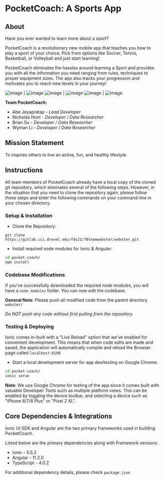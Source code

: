 # PocketCoach: A Sports App

## About

Have you ever wanted to learn more about a sport?

PocketCoach is a revolutionary new mobile app that teaches you how to play a sport of your choice. Pick from options like Soccer, Tennis, Basketball, or Volleyball and just start learning!

PocketCoach eliminates the hassles around learning a Sport and provides you with all the information you need ranging from rules, techniques to proper equipment sizes.
The app also tracks your progression and motivates you to reach new levels in your journey! 

![image](pocket-coach/src/assets/examples/dashboard.png) | ![image](pocket-coach/src/assets/examples/sport-home.png)
![image](pocket-coach/src/assets/examples/rules.png) | ![image](pocket-coach/src/assets/examples/sport-specific-skills.png)
![image](pocket-coach/src/assets/examples/tennis-serving.png) | ![image](pocket-coach/src/assets/examples/videos.png)

**Team PocketCoach:**
- Abe Jeyapratap - *Lead Developer*
- Nicholas Hom - *Developer / Data Researcher*
- Brian Su - *Developer / Data Researcher*
- Wyman Li - *Developer / Data Researcher*

## Mission Statement

To inspires others to live an active, fun, and healthy lifestyle.

## Instructions

All team members of PocketCoach already have a local copy of the cloned git repository, which eliminates several of the following steps. However, in the situation that you need to clone the repository again, please follow these steps and enter the following commands on your command-line in your chosen directory.

### Setup & Installation

- Clone the Repository:

```git clone https://gitlab.cci.drexel.edu/fds21/70teamwebster/webster.git```

- Install required node modules for Ionic & Angular:

```bash
cd pocket-coach/
npm install
```

### Codebase Modifications

If you've successfully downloaded the required node modules, you will have a ```node_modules``` folder. You can now edit the codebase.

**General Note**: Please push all modified code from the parent directory ```webster/```

*Do NOT push any code without first pulling from the repository.*

### Testing & Deploying

Ionic comes in-built with a "Live Reload" option that we've enabled for convenient development. This means that when code edits are made and saved, the application will automatically compile and reload the Browser page called ```localhost:8100```

- Start a local development server for app dev/testing on Google Chrome:

```bash
cd pocket-coach/
ionic serve
```

**Note**: We use Google Chrome for testing of the app since it comes built with valuable Developer Tools such as multiple platform views. This can be enabled by toggling the device toolbar, and selecting a device such as "iPhone 6/7/8 Plus" or "Pixel 2 XL".

## Core Dependencies & Integrations

Ionic UI SDK and Angular are the two primary frameworks used in building PocketCoach.

Listed below are the primary dependencies along with Framework versions:
- Ionic - 5.5.2
- Angular - 11.2.0
- TypeScript - 4.0.2

For additional dependency details, please check ```package.json```
